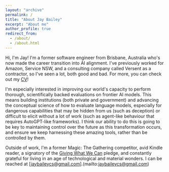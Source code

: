 ```yaml
---
layout: "archive"
permalink: /
title: "About Jay Bailey"
excerpt: "About me"
author_profile: true
redirect_from:
  - /about/
  - /about.html
---
```


Hi, I'm Jay! I'm a former software engineer from Brisbane, Australia who's now made the career transition into AI alignment. I've previously worked for Amazon, Service NSW, and a consulting company called Versent as a contractor, so I've seen a lot, both good and bad. For more, you can check out my [CV](https://jaybaileycs.github.io/files/Jay_Bailey.pdf)!

I'm especially interested in improving our world's capacity to perform thorough, scientifically backed evaluations on frontier AI models. This means building institutions (both private and government) and advancing the conceptual science of how to evaluate language models, especially for dangerous capabilities that may be hidden from us (such as deception) or difficult to elicit without a lot of work (such as agent-like behaviour that requires AutoGPT-like frameworks). I think our ability to do this is going to be key to maintaining control over the future as this transformation occurs, and ensure we keep harnessing these amazing tools, rather than be controlled by them.

Outside of work, I'm a former Magic: The Gathering competitor, avid Kindle reader, a signatory of the [Giving What We Can](https://www.givingwhatwecan.org/) pledge, and constantly grateful for living in an age of technological and material wonders. I can be reached at [jaybaileycs@gmail.com].(mailto:jaybaileycs@gmail.com)
